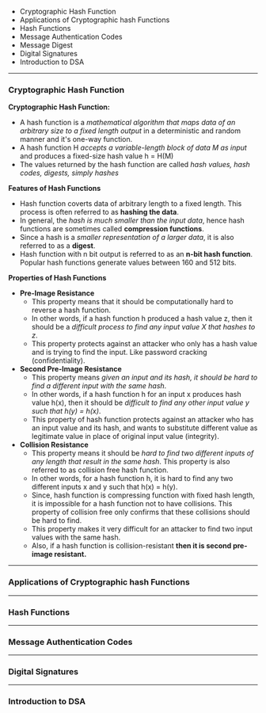 - Cryptographic Hash Function
- Applications of Cryptographic hash Functions
- Hash Functions
- Message Authentication Codes
- Message Digest
- Digital Signatures
- Introduction to DSA

---
### Cryptographic Hash Function
__Cryptographic Hash Function:__ 
- A hash function is a _mathematical algorithm that maps data of an arbitrary size to a fixed length output_ in a deterministic and random manner and it's one-way function.
- A hash function H _accepts a variable-length block of data M as input_ and produces a fixed-size hash value h = H(M)
- The values returned by the hash function are called _hash values, hash codes, digests, simply hashes_ 

__Features of Hash Functions__
- Hash function coverts data of arbitrary length to a fixed length. This process is often referred to as **hashing the data**.
-  In general, the _hash is much smaller than the input data_, hence hash functions are sometimes called **compression functions**.
-  Since a hash is a _smaller representation of a larger data_, it is also referred to as a **digest**.
-  Hash function with n bit output is referred to as an **n-bit hash function**. Popular hash functions generate values between 160 and 512 bits.

__Properties of Hash Functions__
- **Pre-Image Resistance**
	- This property means that it should be computationally hard to reverse a hash function.
	- In other words, if a hash function h produced a hash value z, then it should be a _difficult process to find any input value X that hashes to z_.
	-   This property protects against an attacker who only has a hash value and is trying to find the input. Like password cracking (confidentiality).
- **Second Pre-Image Resistance**
	- This property means _given an input and its hash, it should be hard to find a different input with the same hash_.
	-   In other words, if a hash function h for an input x produces hash value h(x), then it should be _difficult to find any other input value y such that h(y) = h(x)_.
	-   This property of hash function protects against an attacker who has an input value and its hash, and wants to substitute different value as legitimate value in place of original input value (integrity).
- **Collision Resistance**
	- This property means it should be _hard to find two different inputs of any length that result in the same hash_. This property is also referred to as collision free hash function.
	-   In other words, for a hash function h, it is hard to find any two different inputs x and y such that h(x) = h(y).
	-   Since, hash function is compressing function with fixed hash length, it is impossible for a hash function not to have collisions. This property of collision free only confirms that these collisions should be hard to find.
	-   This property makes it very difficult for an attacker to find two input values with the same hash.
	-   Also, if a hash function is collision-resistant **then it is second pre-image resistant.**
---
### Applications of Cryptographic hash Functions


---
### Hash Functions

---
### Message Authentication Codes

---
### Digital Signatures
---

### Introduction to DSA

